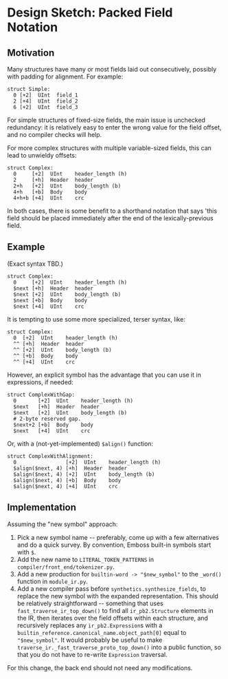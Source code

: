 # Design Sketch: Packed Field Notation

## Motivation

Many structures have many or most fields laid out consecutively, possibly with
padding for alignment.  For example:

    struct Simple:
      0 [+2]  UInt  field_1
      2 [+4]  UInt  field_2
      6 [+2]  UInt  field_3

For simple structures of fixed-size fields, the main issue is unchecked
redundancy: it is relatively easy to enter the wrong value for the field
offset, and no compiler checks will help.

For more complex structures with multiple variable-sized fields, this can lead
to unwieldy offsets:

    struct Complex:
      0     [+2]  UInt    header_length (h)
      2     [+h]  Header  header
      2+h   [+2]  UInt    body_length (b)
      4+h   [+b]  Body    body
      4+h+b [+4]  UInt    crc

In both cases, there is some benefit to a shorthand notation that says 'this
field should be placed immediately after the end of the lexically-previous
field.


## Example

(Exact syntax TBD.)

    struct Complex:
      0     [+2]  UInt    header_length (h)
      $next [+h]  Header  header
      $next [+2]  UInt    body_length (b)
      $next [+b]  Body    body
      $next [+4]  UInt    crc

It is tempting to use some more specialized, terser syntax, like:

    struct Complex:
      0  [+2]  UInt    header_length (h)
      ^^ [+h]  Header  header
      ^^ [+2]  UInt    body_length (b)
      ^^ [+b]  Body    body
      ^^ [+4]  UInt    crc

However, an explicit symbol has the advantage that you can use it in
expressions, if needed:

    struct ComplexWithGap:
      0       [+2]  UInt    header_length (h)
      $next   [+h]  Header  header
      $next   [+2]  UInt    body_length (b)
      # 2-byte reserved gap.
      $next+2 [+b]  Body    body
      $next   [+4]  UInt    crc

Or, with a (not-yet-implemented) `$align()` function:

    struct ComplexWithAlignment:
      0                [+2]  UInt    header_length (h)
      $align($next, 4) [+h]  Header  header
      $align($next, 4) [+2]  UInt    body_length (b)
      $align($next, 4) [+b]  Body    body
      $align($next, 4) [+4]  UInt    crc


## Implementation

Assuming the "new symbol" approach:

1.  Pick a new symbol name -- preferably, come up with a few alternatives and
    do a quick survey.  By convention, Emboss built-in symbols start with `$`.
2.  Add the new name to `LITERAL_TOKEN_PATTERNS` in
    `compiler/front_end/tokenizer.py`.
3.  Add a new production for `builtin-word -> "$new_symbol"` to the `_word()`
    function in `module_ir.py`.
4.  Add a new compiler pass before `synthetics.synthesize_fields`, to replace
    the new symbol with the expanded representation.  This should be relatively
    straightforward -- something that uses `fast_traverse_ir_top_down()` to
    find all `ir_pb2.Structure` elements in the IR, then iterates over the
    field offsets within each structure, and recursively replaces any
    `ir_pb2.Expression`s with a
    `builtin_reference.canonical_name.object_path[0]` equal to
    `"$new_symbol"`.  It would probably be useful to make
    `traverse_ir._fast_traverse_proto_top_down()` into a public function, so
    that you do not have to re-write `Expression` traversal.

For this change, the back end should not need any modifications.
